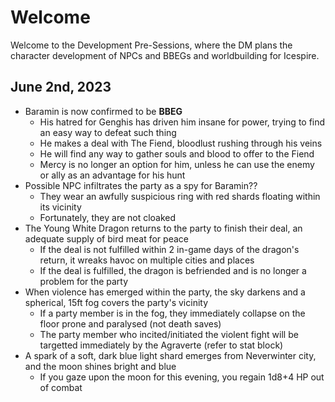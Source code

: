 # Welcome
Welcome to the Development Pre-Sessions, where the DM plans the character development of NPCs and BBEGs and worldbuilding for Icespire.

## June 2nd, 2023
- Baramin is now confirmed to be **BBEG**
	- His hatred for Genghis has driven him insane for power, trying to find an easy way to defeat such thing
	- He makes a deal with The Fiend, bloodlust rushing through his veins
	- He will find any way to gather souls and blood to offer to the Fiend
	- Mercy is no longer an option for him, unless he can use the enemy or ally as an advantage for his hunt
- Possible NPC infiltrates the party as a spy for Baramin??
	- They wear an awfully suspicious ring with red shards floating within its vicinity
	- Fortunately, they are not cloaked
- The Young White Dragon returns to the party to finish their deal, an adequate supply of bird meat for peace
	- If the deal is not fulfilled within 2 in-game days of the dragon's return, it wreaks havoc on multiple cities and places
	- If the deal is fulfilled, the dragon is befriended and is no longer a problem for the party
- When violence has emerged within the party, the sky darkens and a spherical, 15ft fog covers the party's vicinity
	- If a party member is in the fog, they immediately collapse on the floor prone and paralysed (not death saves)
	- The party member who incited/initiated the violent fight will be targetted immediately by the Agraverte (refer to stat block)
- A spark of a soft, dark blue light shard emerges from Neverwinter city, and the moon shines bright and blue
	- If you gaze upon the moon for this evening, you regain 1d8+4 HP out of combat